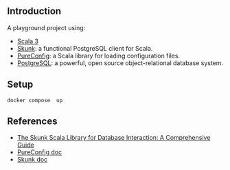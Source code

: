 ## Introduction

A playground project using:

- [Scala 3](https://scala-lang.org/)
- [Skunk](https://github.com/typelevel/skunk): a functional PostgreSQL client for Scala.
- [PureConfig](https://github.com/pureconfig/pureconfig): a Scala library for loading configuration files.
- [PostgreSQL](https://www.postgresql.org/): a powerful, open source object-relational database system.

## Setup

```shell
docker compose  up
```

## References

- [The Skunk Scala Library for Database Interaction: A Comprehensive Guide](https://blog.rockthejvm.com/skunk-complete-guide/#8-sql-interpolation-query-and-command)
- [PureConfig doc](https://pureconfig.github.io/docs/)
- [Skunk doc](https://typelevel.org/skunk/)